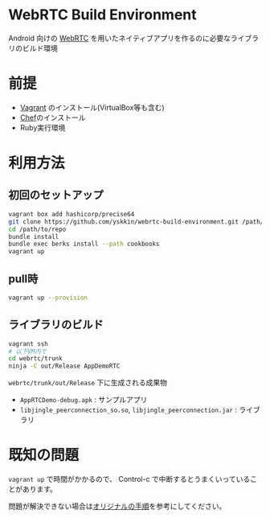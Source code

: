 WebRTC Build Environment
========================

Android 向けの [WebRTC](http://www.webrtc.org)
を用いたネイティブアプリを作るのに必要なライブラリのビルド環境

前提
====

- [Vagrant](http://www.vagrantup.com/) のインストール(VirtualBox等も含む)
- [Chef](http://www.getchef.com/)のインストール
- Ruby実行環境

利用方法
=======


初回のセットアップ
------------------

```bash
vagrant box add hashicorp/precise64
git clone https://github.com/yskkin/webrtc-build-environment.git /path/to/repo
cd /path/to/repo
bundle install
bundle exec berks install --path cookbooks
vagrant up
```

pull時
------

```bash
vagrant up --provision
```

ライブラリのビルド
------------------

```bash
vagrant ssh
# 以下VM内で
cd webrtc/trunk
ninja -C out/Release AppDemoRTC
```

`webrtc/trunk/out/Release` 下に生成される成果物
- `AppRTCDemo-debug.apk` : サンプルアプリ
- `libjingle_peerconnection_so.so`, `libjingle_peerconnection.jar` : ライブラリ

既知の問題
==========

`vagrant up` で時間がかかるので、 Control-c で中断するとうまくいっていることがあります。


問題が解決できない場合は[オリジナルの手順](http://www.webrtc.org/reference/getting-started)を参考にしてください。
